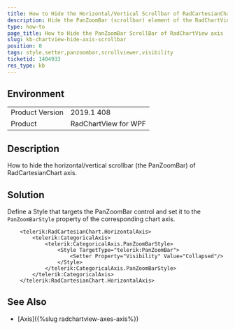```yaml
---
title: How to Hide the Horizontal/Vertical Scrollbar of RadCartesianChart Axis
description: Hide the PanZoomBar (scrollbar) element of the RadChartView axis by changing its visibility.
type: how-to
page_title: How to Hide the PanZoomBar ScrollBar of RadChartView axis
slug: kb-chartview-hide-axis-scrollbar
position: 0
tags: style,setter,panzoombar,scrollviewer,visibility
ticketid: 1404933
res_type: kb
---
```


## Environment
<table>
	<tr>
		<td>Product Version</td>
		<td>2019.1 408</td>
	</tr>
	<tr>
		<td>Product</td>
		<td>RadChartView for WPF</td>
	</tr>
</table>

## Description

How to hide the horizontal/vertical scrollbar (the PanZoomBar) of RadCartesianChart axis.

## Solution

Define a Style that targets the PanZoomBar control and set it to the `PanZoomBarStyle` property of the corresponding chart axis.


```XAML
	<telerik:RadCartesianChart.HorizontalAxis>
		<telerik:CategoricalAxis>
			<telerik:CategoricalAxis.PanZoomBarStyle>
				<Style TargetType="telerik:PanZoomBar">
					<Setter Property="Visibility" Value="Collapsed"/>
				</Style>
			</telerik:CategoricalAxis.PanZoomBarStyle>
		</telerik:CategoricalAxis>
	</telerik:RadCartesianChart.HorizontalAxis>
```

## See Also
* [Axis]({%slug radchartview-axes-axis%})
